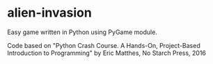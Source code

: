 # alien-invasion
 Easy game written in Python using PyGame module.
 
 Code based on "Python Crash Course. A Hands-On, Project-Based Introduction to Programming" by Eric Matthes, No Starch Press, 2016
